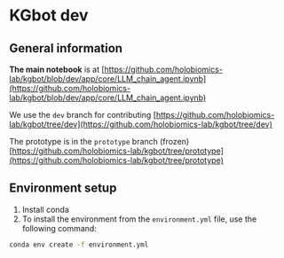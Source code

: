 # KGbot dev

## General information

**The main notebook** is at [https://github.com/holobiomics-lab/kgbot/blob/dev/app/core/LLM_chain_agent.ipynb](https://github.com/holobiomics-lab/kgbot/blob/dev/app/core/LLM_chain_agent.ipynb)

We use the ```dev``` branch for contributing [https://github.com/holobiomics-lab/kgbot/tree/dev](https://github.com/holobiomics-lab/kgbot/tree/dev)

The prototype is in the ```prototype``` branch (frozen) [https://github.com/holobiomics-lab/kgbot/tree/prototype](https://github.com/holobiomics-lab/kgbot/tree/prototype)


## Environment setup

1) Install conda
2) To install the environment from the `environment.yml` file, use the following command:
```sh
conda env create -f environment.yml
```
